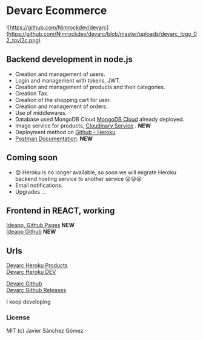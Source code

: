# Devarc Ecommerce


![https://github.com/Nimrockdev/devarc](https://github.com/Nimrockdev/devarc/blob/master/uploads/devarc_logo_02_tqvl2c.png)


## Backend development in node.js

- Creation and management of users.
- Login and management with tokens, JWT.
- Creation and management of products and their categories.
- Creation Tax.
- Creation of the shopping cart for user.
- Creation and management of orders.
- Use of middlewares.
- Database used MongoDB Cloud [MongoDB Cloud](https://cloud.mongodb.com/ "MongoDB Cloud") already deployed.
- Image service for products, [Cloudinary Service](https://cloudinary.com/ "Cloudinary Service") .  **NEW**
- Deployment method on [Github - Heroku](https://devarc.herokuapp.com/products "Github - Heroku"). 
- [Postman Documentation](https://documenter.getpostman.com/view/4424097/TVzVgaPa "Postman Documentation"). **NEW**  


## Coming soon
- 😞 Heroku is no longer available, so soon we will migrate Heroku backend hosting service to another service 😜😜😜
- Email notifications.
- Upgrades ...  



## Frontend in REACT, working
[Ideapp, Github Pages](https://nimrockdev.github.io/ideapp/ "Ideapp Products")  **NEW**  
[Ideapp Github](https://github.com/Nimrockdev/ideapp "Ideapp")  **NEW**  

## Urls 
[Devarc Heroku Products](https://devarc.herokuapp.com/products "Devarc Heroku Products")  
[Devarc Heroku DEV](https://devarc.herokuapp.com/dev "Devarc Heroku DEV")  

[Devarc Github](https://github.com/Nimrockdev/devarc)  
[Devarc Github Releases](https://github.com/Nimrockdev/devarc/releases)

I keep developing


### License
MIT (c) Javier Sánchez Gómez

